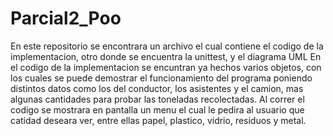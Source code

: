 # Parcial2_Poo
En este repositorio se encontrara un archivo el cual contiene el codigo de la implementacion, otro donde se encuentra la unittest, y el diagrama UML
En el codigo de la implementacion se encuntran ya hechos varios objetos, con los cuales se puede demostrar el funcionamiento del programa poniendo distintos datos como los del conductor, los asistentes y el camion, mas algunas cantidades para probar las toneladas recolectadas. Al correr el codigo se mostrara en pantalla un menu el cual le pedira al usuario que catidad deseara ver, entre ellas papel, plastico, vidrio, residuos y metal.
